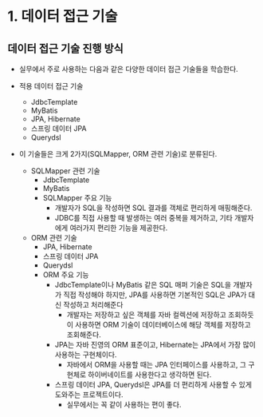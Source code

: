 # 1. 데이터 접근 기술 

## 데이터 접근 기술 진행 방식
- 실무에서 주로 사용하는 다음과 같은 다양한 데이터 접근 기술들을 학습한다.

- 적용 데이터 접근 기술
  - JdbcTemplate
  - MyBatis
  - JPA, Hibernate
  - 스프링 데이터 JPA
  - Querydsl
- 이 기술들은 크게 2가지(SQLMapper, ORM 관련 기술)로 분류된다.
  - SQLMapper 관련 기술
    - JdbcTemplate
    - MyBatis
    - SQLMapper 주요 기능
      - 개발자가 SQL을 작성하면 SQL 결과를 객체로 편리하게 매핑해준다.
      - JDBC를 직접 사용할 때 발생하는 여러 중복을 제거하고, 기타 개발자에게 여러가지 편리한 기능을 제공한다.
  - ORM 관련 기술
    - JPA, Hibernate
    - 스프링 데이터 JPA
    - Querydsl
    - ORM 주요 기능
      - JdbcTemplate이나 MyBatis 같은 SQL 매퍼 기술은 SQL을 개발자가 직접 작성해야 하지만, JPA를 사용하면 기본적인 SQL은 JPA가 대신 작성하고 처리해준다
        - 개발자는 저장하고 싶은 객체를 자바 컬렉션에 저장하고 조회하듯이 사용하면 ORM 기술이 데이터베이스에 해당 객체를 저장하고 조회해준다.
      - JPA는 자바 진영의 ORM 표준이고, Hibernate는 JPA에서 가장 많이 사용하는 구현체이다.
        - 자바에서 ORM을 사용할 때는 JPA 인터페이스를 사용하고, 그 구현체로 하이버네이트를 사용한다고 생각하면 된다.
      - 스프링 데이터 JPA, Querydsl은 JPA를 더 편리하게 사용할 수 있게 도와주는 프로젝트이다.
        - 실무에서는 꼭 같이 사용하는 편이 좋다.